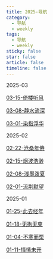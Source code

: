 ```yaml
---
title: 2025-导航
category:
  - 导航
  - weekly
tags:
  - 导航
  - weekly
sticky: false
star: false
article: false
timeline: false
---
```


2025-03

[03-15-倚楼听风](03-15-倚楼听风.md)

[03-08-静水流深](03-08-静水流深.md)

[03-01-染指浮华](./03-01-染指浮华.md)


2025-02

[02-22-沧桑年倦](02-22-沧桑年倦.md)

[02-15-烟波浩渺](./02-15-烟波浩渺.md)

[02-08-浅墨泼夏](02-08-浅墨泼夏.md)

[02-01-流荆默望](02-01-流荆默望.md)


2025-01

[01-25-此去经年](01-25-此去经年.md)

[01-18-无拘无束](./01-18-无拘无束.md)

[01-04-不寒而栗](./01-04-不寒而栗.md)

[01-11-情愫未开](./01-11-情愫未开.md)
